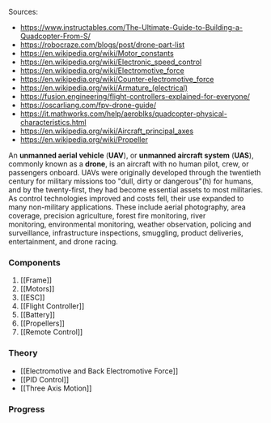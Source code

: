 Sources:
- https://www.instructables.com/The-Ultimate-Guide-to-Building-a-Quadcopter-From-S/
- https://robocraze.com/blogs/post/drone-part-list
- https://en.wikipedia.org/wiki/Motor_constants
- https://en.wikipedia.org/wiki/Electronic_speed_control
- https://en.wikipedia.org/wiki/Electromotive_force
- https://en.wikipedia.org/wiki/Counter-electromotive_force
- https://en.wikipedia.org/wiki/Armature_(electrical)
- https://fusion.engineering/flight-controllers-explained-for-everyone/
- https://oscarliang.com/fpv-drone-guide/
- https://it.mathworks.com/help/aeroblks/quadcopter-physical-characteristics.html
- https://en.wikipedia.org/wiki/Aircraft_principal_axes
- https://en.wikipedia.org/wiki/Propeller

An **unmanned aerial vehicle** (**UAV**), or **unmanned aircraft system** (**UAS**), commonly known as a **drone**, is an aircraft with no human pilot, crew, or passengers onboard. UAVs were originally developed through the twentieth century for military missions too "dull, dirty or dangerous"(h) for humans, and by the twenty-first, they had become essential assets to most militaries. As control technologies improved and costs fell, their use expanded to many non-military applications. These include aerial photography, area coverage, precision agriculture, forest fire monitoring, river monitoring, environmental monitoring, weather observation, policing and surveillance, infrastructure inspections, smuggling, product deliveries, entertainment, and drone racing.

### Components
1) [[Frame]]
2) [[Motors]]
3) [[ESC]]
4) [[Flight Controller]]
5) [[Battery]]
6) [[Propellers]]
7) [[Remote Control]]
### Theory
- [[Electromotive and Back Electromotive Force]] 
- [[PID Control]] 
- [[Three Axis Motion]] 
### Progress